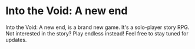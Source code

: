 # Into the Void: A new end
Into the Void: A new end, is a brand new game. It's a solo-player story RPG. Not interested in the story? Play endless instead! Feel free to stay tuned for updates.
